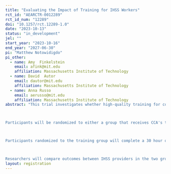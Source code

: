 ```yaml
---
title: "Evaluating the Impact of Training for IHSS Workers"
rct_id: "AEARCTR-0012289"
rct_id_num: "12289"
doi: "10.1257/rct.12289-1.0"
date: "2023-10-13"
status: "in_development"
jel: ""
start_year: "2023-10-16"
end_year: "2027-06-30"
pi: "Matthew Notowidigdo"
pi_other:
  - name: Amy  Finkelstein
    email: afink@mit.edu
    affiliation: Massachusetts Institute of Technology
  - name: David  Autor
    email: dautor@mit.edu
    affiliation: Massachusetts Institute of Technology
  - name: Anna Russo
    email: aerusso@mit.edu
    affiliation: Massachusetts Institute of Technology
abstract: "This trial investigates whether high-quality training for consumer-directed home health workers impacts health outcomes for care consumers and employment outcomes for care workers. We are conducting this study in the context of the In-Home Supportive Services (IHSS) program, a consumer-directed, Medicaid-funded home care program in California serving elderly and disabled Medicaid recipients. Our research team will partner with the Center for Caregiver Advancement (CCA), a training provider based in California, to conduct a randomized evaluation of the impact of training for IHSS workers on labor and health care outcomes. The evaluation will enroll IHSS workers in San Bernardino County, where CCA will be expanding its program.

Participants will be randomized to either a group that receives CCA's training or a control group that does not receive training.

Participants randomized to the training group will complete a 30 hour online course that teaches fundamental caregiving skills. Training includes personal care, infection control, nutrition and body mechanics, medication adherence, and home safety. Training participants also earn an hourly wage ($16.50) while in class and a $1000 completion stipend, for total compensation of up to $1495.

Researchers will compare outcomes between IHSS providers in the two groups and between IHSS consumers who receive care from the IHSS providers in the two groups to see if training impacts health, health care, and labor market outcomes."
layout: registration
---
```


